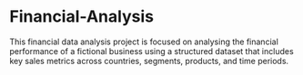 # Financial-Analysis
This financial data analysis project is focused on analysing the financial performance of a fictional business using a structured dataset that includes key sales metrics across countries, segments, products, and time periods.
